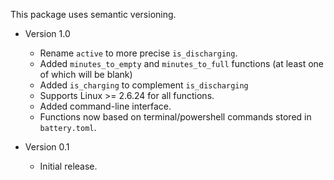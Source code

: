 This package uses semantic versioning.

- Version 1.0
  - Rename `active` to more precise `is_discharging`.
  - Added `minutes_to_empty` and `minutes_to_full` functions (at least one of which will be blank)
  - Added `is_charging` to complement `is_discharging`
  - Supports Linux >= 2.6.24 for all functions.
  - Added command-line interface.
  - Functions now based on terminal/powershell commands stored in `battery.toml`.

- Version 0.1
  - Initial release.
